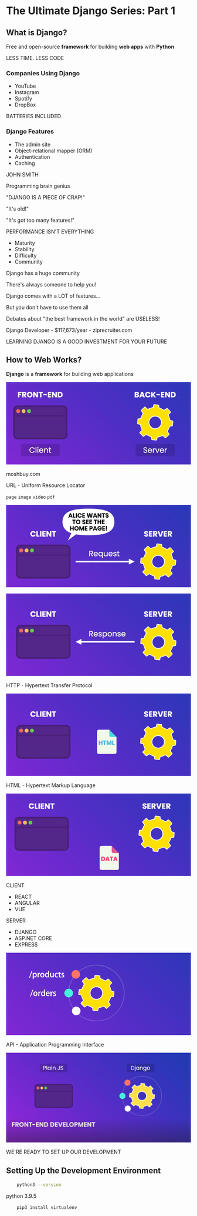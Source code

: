 # The Ultimate Django Series: Part 1

## What is Django?

Free and open-source **framework** for building **web apps** with **Python**

LESS TIME. LESS CODE

### Companies Using Django

- YouTube
- Instagram
- Spotify
- DropBox

BATTERIES INCLUDED

### Django Features

- The admin site
- Object-relational mapper (ORM)
- Authentication
- Caching

JOHN SMITH

Programming brain genius

"DJANGO IS A PIECE OF CRAP!"

"It's old!"

"It's got too many features!"

PERFORMANCE ISN'T EVERYTHING

- Maturity
- Stability
- Difficulty
- Community

Django has a huge community

There's always someone to help you!

Django comes with a LOT of features...

But you don't have to use them all

Debates about "the best framework in the world" are USELESS!

Django Developer - $117,673/year - ziprecruiter.com

LEARNING DJANGO IS A GOOD INVESTMENT FOR YOUR FUTURE

## How to Web Works?

**Django** is a **framework** for building web applications

![Screenshot](./images/front-end_and_back-end.png?text=Front-end+and+Back-end)

moshbuy.com

URL - Uniform Resource Locator

`page` `image` `video` `pdf`

![Screenshot](./images/request.png?text=Request)


![Screenshot](./images/response.png?text=Response)

HTTP - Hypertext Transfer Protocol

![Screenshot](./images/html.png?text=HTML)

HTML - Hypertext Markup Language

![Screenshot](./images/data.png?text=DATA)

CLIENT

- REACT
- ANGULAR
- VUE

SERVER

- DJANGO
- ASP.NET CORE
- EXPRESS

![Screenshot](./images/endpoints.png?text=endpoints)

API - Application Programming Interface

![Screenshot](./images/structure.png?text=structure)

WE'RE READY TO SET UP OUR DEVELOPMENT

## Setting Up the Development Environment

```bash
    python3 --version
```

python 3.9.5

```bash
    pip3 install virtualenv
```